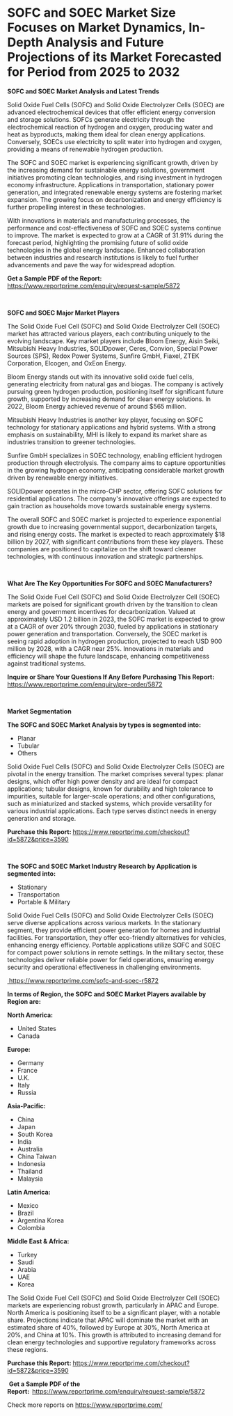 <p><h1>SOFC and SOEC Market Size Focuses on Market Dynamics, In-Depth Analysis and Future Projections of its Market Forecasted for Period from 2025 to 2032</h1></p><p><strong>SOFC and SOEC Market Analysis and Latest Trends</strong></p>
<p><p>Solid Oxide Fuel Cells (SOFC) and Solid Oxide Electrolyzer Cells (SOEC) are advanced electrochemical devices that offer efficient energy conversion and storage solutions. SOFCs generate electricity through the electrochemical reaction of hydrogen and oxygen, producing water and heat as byproducts, making them ideal for clean energy applications. Conversely, SOECs use electricity to split water into hydrogen and oxygen, providing a means of renewable hydrogen production.</p><p>The SOFC and SOEC market is experiencing significant growth, driven by the increasing demand for sustainable energy solutions, government initiatives promoting clean technologies, and rising investment in hydrogen economy infrastructure. Applications in transportation, stationary power generation, and integrated renewable energy systems are fostering market expansion. The growing focus on decarbonization and energy efficiency is further propelling interest in these technologies.</p><p>With innovations in materials and manufacturing processes, the performance and cost-effectiveness of SOFC and SOEC systems continue to improve. The market is expected to grow at a CAGR of 31.91% during the forecast period, highlighting the promising future of solid oxide technologies in the global energy landscape. Enhanced collaboration between industries and research institutions is likely to fuel further advancements and pave the way for widespread adoption.</p></p>
<p><strong>Get a Sample PDF of the Report:&nbsp;</strong> <a href="https://www.reportprime.com/enquiry/request-sample/5872?utm_campaign=1937&utm_medium=2&utm_source=Github&utm_content=ia&utm_term=19032025&utm_id=sofc-and-soec">https://www.reportprime.com/enquiry/request-sample/5872</a></p>
<p>&nbsp;</p>
<p><strong>SOFC and SOEC Major Market Players</strong></p>
<p><p>The Solid Oxide Fuel Cell (SOFC) and Solid Oxide Electrolyzer Cell (SOEC) market has attracted various players, each contributing uniquely to the evolving landscape. Key market players include Bloom Energy, Aisin Seiki, Mitsubishi Heavy Industries, SOLIDpower, Ceres, Convion, Special Power Sources (SPS), Redox Power Systems, Sunfire GmbH, Fiaxel, ZTEK Corporation, Elcogen, and OxEon Energy.</p><p>Bloom Energy stands out with its innovative solid oxide fuel cells, generating electricity from natural gas and biogas. The company is actively pursuing green hydrogen production, positioning itself for significant future growth, supported by increasing demand for clean energy solutions. In 2022, Bloom Energy achieved revenue of around $565 million.</p><p>Mitsubishi Heavy Industries is another key player, focusing on SOFC technology for stationary applications and hybrid systems. With a strong emphasis on sustainability, MHI is likely to expand its market share as industries transition to greener technologies. </p><p>Sunfire GmbH specializes in SOEC technology, enabling efficient hydrogen production through electrolysis. The company aims to capture opportunities in the growing hydrogen economy, anticipating considerable market growth driven by renewable energy initiatives.</p><p>SOLIDpower operates in the micro-CHP sector, offering SOFC solutions for residential applications. The company's innovative offerings are expected to gain traction as households move towards sustainable energy systems.</p><p>The overall SOFC and SOEC market is projected to experience exponential growth due to increasing governmental support, decarbonization targets, and rising energy costs. The market is expected to reach approximately $18 billion by 2027, with significant contributions from these key players. These companies are positioned to capitalize on the shift toward cleaner technologies, with continuous innovation and strategic partnerships.</p></p>
<p>&nbsp;</p>
<p><strong>What Are The Key Opportunities For SOFC and SOEC Manufacturers?</strong></p>
<p><p>The Solid Oxide Fuel Cell (SOFC) and Solid Oxide Electrolyzer Cell (SOEC) markets are poised for significant growth driven by the transition to clean energy and government incentives for decarbonization. Valued at approximately USD 1.2 billion in 2023, the SOFC market is expected to grow at a CAGR of over 20% through 2030, fueled by applications in stationary power generation and transportation. Conversely, the SOEC market is seeing rapid adoption in hydrogen production, projected to reach USD 900 million by 2028, with a CAGR near 25%. Innovations in materials and efficiency will shape the future landscape, enhancing competitiveness against traditional systems.</p></p>
<p><strong>Inquire or Share Your Questions If Any Before Purchasing This Report:</strong> <a href="https://www.reportprime.com/enquiry/pre-order/5872?utm_campaign=1937&utm_medium=2&utm_source=Github&utm_content=ia&utm_term=19032025&utm_id=sofc-and-soec">https://www.reportprime.com/enquiry/pre-order/5872</a></p>
<p>&nbsp;</p>
<p><strong>Market Segmentation</strong></p>
<p><strong>The SOFC and SOEC Market Analysis by types is segmented into:</strong></p>
<p><ul><li>Planar</li><li>Tubular</li><li>Others</li></ul></p>
<p><p>Solid Oxide Fuel Cells (SOFC) and Solid Oxide Electrolyzer Cells (SOEC) are pivotal in the energy transition. The market comprises several types: planar designs, which offer high power density and are ideal for compact applications; tubular designs, known for durability and high tolerance to impurities, suitable for larger-scale operations; and other configurations, such as miniaturized and stacked systems, which provide versatility for various industrial applications. Each type serves distinct needs in energy generation and storage.</p></p>
<p><strong>Purchase this Report:&nbsp;</strong><a href="https://www.reportprime.com/checkout?id=5872&price=3590&utm_campaign=1937&utm_medium=2&utm_source=Github&utm_content=ia&utm_term=19032025&utm_id=sofc-and-soec">https://www.reportprime.com/checkout?id=5872&price=3590</a></p>
<p>&nbsp;</p>
<p><strong>The SOFC and SOEC Market Industry Research by Application is segmented into:</strong></p>
<p><ul><li>Stationary</li><li>Transportation</li><li>Portable & Military</li></ul></p>
<p><p>Solid Oxide Fuel Cells (SOFC) and Solid Oxide Electrolyzer Cells (SOEC) serve diverse applications across various markets. In the stationary segment, they provide efficient power generation for homes and industrial facilities. For transportation, they offer eco-friendly alternatives for vehicles, enhancing energy efficiency. Portable applications utilize SOFC and SOEC for compact power solutions in remote settings. In the military sector, these technologies deliver reliable power for field operations, ensuring energy security and operational effectiveness in challenging environments.</p></p>
<p><a href="https://www.reportprime.com/sofc-and-soec-r5872?utm_campaign=1937&utm_medium=2&utm_source=Github&utm_content=ia&utm_term=19032025&utm_id=sofc-and-soec">&nbsp;https://www.reportprime.com/sofc-and-soec-r5872</a></p>
<p><strong>In terms of Region, the SOFC and SOEC Market Players available by Region are:</strong></p>
<p>
    <p> <strong> North America: </strong>
        <ul>
            <li>United States</li>
            <li>Canada</li>
        </ul>
        </p> 
    <p> <strong> Europe: </strong>
        <ul>
            <li>Germany</li>
            <li>France</li>
            <li>U.K.</li>
            <li>Italy</li>
            <li>Russia</li>
        </ul>
        </p> 
    <p> <strong> Asia-Pacific: </strong>
        <ul>
            <li>China</li>
            <li>Japan</li>
            <li>South Korea</li>
            <li>India</li>
            <li>Australia</li>
            <li>China Taiwan</li>
            <li>Indonesia</li>
            <li>Thailand</li>
            <li>Malaysia</li>
        </ul>
        </p> 
    <p> <strong> Latin America: </strong>
        <ul>
            <li>Mexico</li>
            <li>Brazil</li>
            <li>Argentina Korea</li>
            <li>Colombia</li>
        </ul>
        </p> 
    <p> <strong> Middle East & Africa: </strong>
        <ul>
            <li>Turkey</li>
            <li>Saudi</li>
            <li>Arabia</li>
            <li>UAE</li>
            <li>Korea</li>
        </ul>
    </p>
    </p>
<p><p>The Solid Oxide Fuel Cell (SOFC) and Solid Oxide Electrolyzer Cell (SOEC) markets are experiencing robust growth, particularly in APAC and Europe. North America is positioning itself to be a significant player, with a notable share. Projections indicate that APAC will dominate the market with an estimated share of 40%, followed by Europe at 30%, North America at 20%, and China at 10%. This growth is attributed to increasing demand for clean energy technologies and supportive regulatory frameworks across these regions.</p></p>
<p><strong>Purchase this Report: </strong><a href="https://www.reportprime.com/checkout?id=5872&price=3590&utm_campaign=1937&utm_medium=2&utm_source=Github&utm_content=ia&utm_term=19032025&utm_id=sofc-and-soec">https://www.reportprime.com/checkout?id=5872&price=3590</a></p>
<p>&nbsp;<strong>Get a Sample PDF of the Report:&nbsp;&nbsp;</strong><a href="https://www.reportprime.com/enquiry/request-sample/5872?utm_campaign=1937&utm_medium=2&utm_source=Github&utm_content=ia&utm_term=19032025&utm_id=sofc-and-soec">https://www.reportprime.com/enquiry/request-sample/5872</a></p>
<p><strong></strong></p>
<p>Check more reports on <a href="https://www.reportprime.com/?utm_campaign=1937&utm_medium=2&utm_source=Github&utm_content=ia&utm_term=19032025&utm_id=sofc-and-soec">https://www.reportprime.com/</a></p>